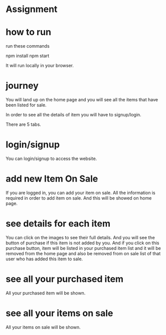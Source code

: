 # Assignment


# how to run

run these commands

npm install
npm start

It will run locally in your browser.


# journey


You will land up on the home page and  you will see all the items that have been listed for sale.

In order to see all the details of item you will have to signup/login.


There are 5 tabs.


# login/signup

You can login/signup to access the website.

# add new Item On Sale

If you are logged in, you can add your item on sale. All the information is required in order to add item on sale. And this will be showed on home page.

# see details for each item

You can click on the images to see their full details. And you will see the button of purchase if this item is not added by you. And if you click on this purchase button, item will be listed in your purchased item list and it will be removed from the home page and also be removed from on sale list of that user who has added this item to sale.

# see all your purchased item

All your purchased item will be shown.

# see all your items on sale

All your items on sale will be shown.


